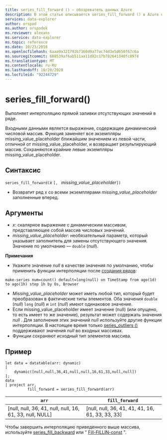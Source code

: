 ```yaml
---
title: series_fill_forward () — обозреватель данных Azure
description: В этой статье описывается series_fill_forward () в Azure обозреватель данных.
services: data-explorer
author: orspod
ms.author: orspodek
ms.reviewer: alexans
ms.service: data-explorer
ms.topic: reference
ms.date: 10/23/2018
ms.openlocfilehash: 6aaa9a321792b7160d9a77ac74d3e5d650f67c6a
ms.sourcegitcommit: 608539af6ab511aa11d82c17b782641340fc8974
ms.translationtype: MT
ms.contentlocale: ru-RU
ms.lasthandoff: 10/20/2020
ms.locfileid: "92244729"
---
```

# <a name="series_fill_forward"></a>series_fill_forward()

Выполняет интерполяцию прямой заливки отсутствующих значений в ряде.

Входными данными является выражение, содержащее динамический числовой массив. Функция заменяет все экземпляры missing_value_placeholder ближайшим значением из левой части, отличной от missing_value_placeholder, и возвращает результирующий массив. Сохраняются крайние левые экземпляры missing_value_placeholder.

## <a name="syntax"></a>Синтаксис

`series_fill_forward(`*x* `[, ` *missing_value_placeholder*`])`
* Возвратит ряд *x* со всеми экземплярами *missing_value_placeholder* заполненные вперед.

## <a name="arguments"></a>Аргументы

* *x*: скалярное выражение с динамическим массивом, представляющее собой массив числовых значений. 
* *missing_value_placeholder*: необязательный параметр, который указывает заполнитель для замены отсутствующего значения. Значение по умолчанию — `double` (*null*).

**Примечания**

* Укажите значение *null* в качестве значения по умолчанию, чтобы применить функции интерполяции после [создания рядов](make-seriesoperator.md): 

<!-- csl: https://help.kusto.windows.net:443/Samples -->
```kusto
make-series num=count() default=long(null) on TimeStamp from ago(1d) to ago(1h) step 1h by Os, Browser
```

* *Missing_value_placeholder* может иметь любой тип, который будет преобразован в фактические типы элементов. Оба значения `double` (*null*) `long` (*null*) и `int` (*null*) имеют одинаковое значение.
* Если missing_value_placeholder имеет значение (null) (или опущено, то есть имеет то же значение), результат может содержать значения *null* . Для заполнения этих значений *null* используйте другие функции интерполяции. В настоящее время только [series_outliers ()](series-outliersfunction.md) поддерживают значения *null* во входных массивах.
* Функции сохраняют исходный тип элементов массива.

## <a name="example"></a>Пример

<!-- csl: https://help.kusto.windows.net:443/Samples -->
```kusto
let data = datatable(arr: dynamic)
[
    dynamic([null,null,36,41,null,null,16,61,33,null,null])   
];
data 
| project arr, 
          fill_forward = series_fill_forward(arr)  

```

|`arr`|`fill_forward`|
|---|---|
|[null, null, 36, 41, null, null, 16, 61, 33, null, NULL]|[null, null, 36, 41, 41, 41, 16, 61, 33, 33, 33]|
   
Чтобы завершить интерполяцию приведенного выше массива, используйте [series_fill_backward](series-fill-backwardfunction.md) или " [Fill-FILLIN-const](series-fill-constfunction.md) ".
